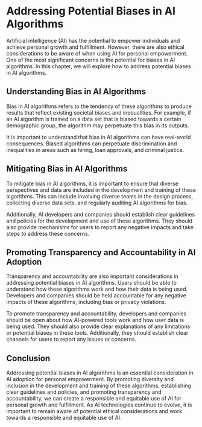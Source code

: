 # Addressing Potential Biases in AI Algorithms

Artificial intelligence (AI) has the potential to empower individuals and achieve personal growth and fulfillment. However, there are also ethical considerations to be aware of when using AI for personal empowerment. One of the most significant concerns is the potential for biases in AI algorithms. In this chapter, we will explore how to address potential biases in AI algorithms.

Understanding Bias in AI Algorithms
-----------------------------------

Bias in AI algorithms refers to the tendency of these algorithms to produce results that reflect existing societal biases and inequalities. For example, if an AI algorithm is trained on a data set that is biased towards a certain demographic group, the algorithm may perpetuate this bias in its outputs.

It is important to understand that bias in AI algorithms can have real-world consequences. Biased algorithms can perpetuate discrimination and inequalities in areas such as hiring, loan approvals, and criminal justice.

Mitigating Bias in AI Algorithms
--------------------------------

To mitigate bias in AI algorithms, it is important to ensure that diverse perspectives and data are included in the development and training of these algorithms. This can include involving diverse teams in the design process, collecting diverse data sets, and regularly auditing AI algorithms for bias.

Additionally, AI developers and companies should establish clear guidelines and policies for the development and use of these algorithms. They should also provide mechanisms for users to report any negative impacts and take steps to address these concerns.

Promoting Transparency and Accountability in AI Adoption
--------------------------------------------------------

Transparency and accountability are also important considerations in addressing potential biases in AI algorithms. Users should be able to understand how these algorithms work and how their data is being used. Developers and companies should be held accountable for any negative impacts of these algorithms, including bias or privacy violations.

To promote transparency and accountability, developers and companies should be open about how AI-powered tools work and how user data is being used. They should also provide clear explanations of any limitations or potential biases in these tools. Additionally, they should establish clear channels for users to report any issues or concerns.

Conclusion
----------

Addressing potential biases in AI algorithms is an essential consideration in AI adoption for personal empowerment. By promoting diversity and inclusion in the development and training of these algorithms, establishing clear guidelines and policies, and promoting transparency and accountability, we can create a responsible and equitable use of AI for personal growth and fulfillment. As AI technologies continue to evolve, it is important to remain aware of potential ethical considerations and work towards a responsible and equitable use of AI.

